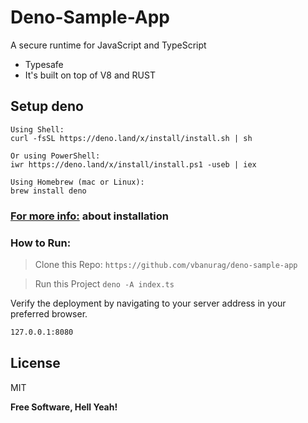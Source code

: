 # Deno-Sample-App

A secure runtime for JavaScript and TypeScript

  - Typesafe
  - It's built on top of V8 and RUST

## Setup deno

    Using Shell:
    curl -fsSL https://deno.land/x/install/install.sh | sh
    
    Or using PowerShell:
    iwr https://deno.land/x/install/install.ps1 -useb | iex
    
    Using Homebrew (mac or Linux):
    brew install deno

### [For more info:](https://github.com/denoland/deno_install) about installation

### How to Run:

> Clone this Repo:
`https://github.com/vbanurag/deno-sample-app`

> Run this Project
`deno -A index.ts`

Verify the deployment by navigating to your server address in your preferred browser.

```sh
127.0.0.1:8080
```

License
----

MIT


**Free Software, Hell Yeah!**
